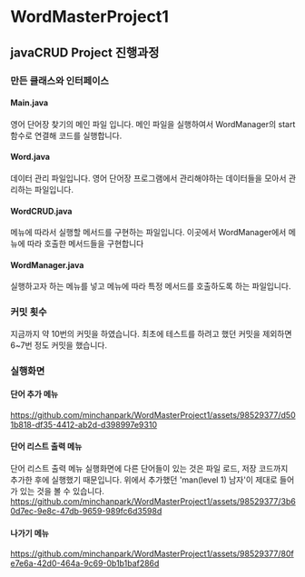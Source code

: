 # WordMasterProject1

## javaCRUD Project 진행과정

### 만든 클래스와 인터페이스

#### Main.java
영어 단어장 찾기의 메인 파일 입니다. 
메인 파일을 실행하여서 WordManager의 start함수로 연결해 코드를 실행합니다. 
#### Word.java
데이터 관리 파일입니다.
영어 단어장 프로그램에서 관리해야하는 데이터들을 모아서 관리하는 파일입니다. 
#### WordCRUD.java
메뉴에 따라서 실행할 메서드를 구현하는 파일입니다. 
이곳에서 WordManager에서 메뉴에 따라 호출한 메서드들을 구현합니다
#### WordManager.java
실행하고자 하는 메뉴를 넣고 메뉴에 따라 특정 메서드를 호출하도록 하는 파일입니다.

### 커밋 횟수
지금까지 약 10번의 커밋을 하였습니다. 
최초에 테스트를 하려고 했던 커밋을 제외하면 6~7번 정도 커밋을 했습니다.

### 실행화면
#### 단어 추가 메뉴
https://github.com/minchanpark/WordMasterProject1/assets/98529377/d501b818-df35-4412-ab2d-d398997e9310
#### 단어 리스트 출력 메뉴
단어 리스트 출력 메뉴 실행화면에 다른 단어들이 있는 것은 파일 로드, 저장 코드까지 추가한 후에 실행했기 때문입니다. 위에서 추가했던 'man(level 1) 남자'이 제대로 들어가 있는 것을 볼 수 있습니다. 
https://github.com/minchanpark/WordMasterProject1/assets/98529377/3b60d7ec-9e8c-47db-9659-989fc6d3598d
#### 나가기 메뉴 
https://github.com/minchanpark/WordMasterProject1/assets/98529377/80fe7e6a-42d0-464a-9c69-0b1b1baf286d


